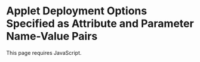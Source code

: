 # Applet Deployment Options Specified as Attribute and Parameter Name-Value Pairs


This page requires JavaScript.